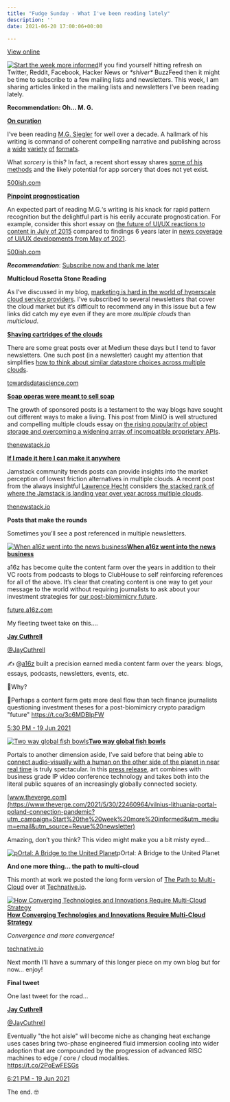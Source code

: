 ```yaml
---
title: "Fudge Sunday - What I've been reading lately"
description: ''
date: 2021-06-20 17:00:06+00:00

---
```


[View online](https://sunday.fudge.org/issues/fudge-sunday-what-i-ve-been-reading-lately-653166?utm_campaign=Issue&utm_content=view_in_browser&utm_medium=email&utm_source=Start+the+week+more+informed)

[![Start the week more informed](https://bucketeer-e05bbc84-baa3-437e-9518-adb32be77984.s3.amazonaws.com/public/images/a31a5f50-f536-4cf7-a9c4-880e83385316_1200x115.png "Start the week more informed")](https://substackcdn.com/image/fetch/f_auto,q_auto:good,fl_progressive:steep/https%3A%2F%2Fbucketeer-e05bbc84-baa3-437e-9518-adb32be77984.s3.amazonaws.com%2Fpublic%2Fimages%2Fa31a5f50-f536-4cf7-a9c4-880e83385316_1200x115.png)If you find yourself hitting refresh on Twitter, Reddit, Facebook, Hacker News or *\*shiver\** BuzzFeed then it might be time to subscribe to a few mailing lists and newsletters. This week, I am sharing articles linked in the mailing lists and newsletters I’ve been reading lately.

 **Recommendation: Oh... M. G.**

**[On curation](https://500ish.com/cut-copy-paste-highlight-864baece0965?utm_campaign=Start%20the%20week%20more%20informed&utm_medium=email&utm_source=Revue%20newsletter)**

I’ve been reading [M.G. Siegler](https://mgsiegler.com?utm_campaign=Start%20the%20week%20more%20informed&utm_medium=email&utm_source=Revue%20newsletter) for well over a decade. A hallmark of his writing is command of coherent compelling narrative and publishing across [a](https://twitter.com/mgsiegler?utm_campaign=Start%20the%20week%20more%20informed&utm_medium=email&utm_source=Revue%20newsletter) [wide](https://500ish.com/?utm_campaign=Start%20the%20week%20more%20informed&utm_medium=email&utm_source=Revue%20newsletter) [variety](https://5ish.org/?utm_campaign=Start%20the%20week%20more%20informed&utm_medium=email&utm_source=Revue%20newsletter) [of](https://mgs.blog?utm_campaign=Start%20the%20week%20more%20informed&utm_medium=email&utm_source=Revue%20newsletter) [formats](https://reviewinhaiku.com/?utm_campaign=Start%20the%20week%20more%20informed&utm_medium=email&utm_source=Revue%20newsletter).

What *sorcery* is this? In fact, a recent short essay shares [some of his methods](https://500ish.com/cut-copy-paste-highlight-864baece0965?utm_campaign=Start%20the%20week%20more%20informed&utm_medium=email&utm_source=Revue%20newsletter) and the likely potential for app sorcery that does not yet exist.

[500ish.com](https://500ish.com/cut-copy-paste-highlight-864baece0965?utm_campaign=Start%20the%20week%20more%20informed&utm_medium=email&utm_source=Revue%20newsletter)

**[Pinpoint prognostication](https://500ish.com/simple-smile-thumbs-up-8865f5912d84?utm_campaign=Start%20the%20week%20more%20informed&utm_medium=email&utm_source=Revue%20newsletter)**

An expected part of reading M.G.‘s writing is his knack for rapid pattern recognition but the delightful part is his eerily accurate prognostication. For example, consider this short essay on [the future of UI/UX reactions to content in July of 2015](https://500ish.com/simple-smile-thumbs-up-8865f5912d84?utm_campaign=Start%20the%20week%20more%20informed&utm_medium=email&utm_source=Revue%20newsletter) compared to findings 6 years later in [news coverage of UI/UX developments from May of 2021](https://www.theverge.com/2021/5/28/22458959/twitter-reactions-feature-facebook-sad-cheer?utm_campaign=Start%20the%20week%20more%20informed&utm_medium=email&utm_source=Revue%20newsletter).

[500ish.com](https://500ish.com/simple-smile-thumbs-up-8865f5912d84?utm_campaign=Start%20the%20week%20more%20informed&utm_medium=email&utm_source=Revue%20newsletter)

***Recommendation***: [Subscribe now and thank me later](https://5ish.org?utm_campaign=Start%20the%20week%20more%20informed&utm_medium=email&utm_source=Revue%20newsletter)

 **Multicloud Rosetta Stone Reading**

As I’ve discussed in my blog, [marketing is hard in the world of hyperscale cloud service providers](https://fudge.org/archive/multicloud-march?utm_campaign=Start%20the%20week%20more%20informed&utm_medium=email&utm_source=Revue%20newsletter). I’ve subscribed to several newsletters that cover the cloud market but it’s difficult to recommend any in this issue but a few links did catch my eye even if they are more *multiple clouds* than *multicloud*.

**[Shaving cartridges of the clouds](https://towardsdatascience.com/datastore-choices-sql-vs-nosql-database-ebec24d56106?utm_campaign=Start%20the%20week%20more%20informed&utm_medium=email&utm_source=Revue%20newsletter)**

There are some great posts over at Medium these days but I tend to favor newsletters. One such post (in a newsletter) caught my attention that simplifies [how to think about similar datastore choices across multiple clouds](https://towardsdatascience.com/datastore-choices-sql-vs-nosql-database-ebec24d56106?utm_campaign=Start%20the%20week%20more%20informed&utm_medium=email&utm_source=Revue%20newsletter).

[towardsdatascience.com](https://towardsdatascience.com/datastore-choices-sql-vs-nosql-database-ebec24d56106?utm_campaign=Start%20the%20week%20more%20informed&utm_medium=email&utm_source=Revue%20newsletter)

**[Soap operas were meant to sell soap](https://thenewstack.io/an-architects-guide-to-multicloud/?utm_campaign=Start%20the%20week%20more%20informed&utm_medium=email&utm_source=Revue%20newsletter)**

The growth of sponsored posts is a testament to the way blogs have sought out different ways to make a living. This post from MinIO is well structured and compelling multiple clouds essay on [the rising popularity of object storage and overcoming a widening array of incompatible proprietary APIs](https://thenewstack.io/an-architects-guide-to-multicloud/?utm_campaign=Start%20the%20week%20more%20informed&utm_medium=email&utm_source=Revue%20newsletter). 

[thenewstack.io](https://thenewstack.io/an-architects-guide-to-multicloud/?utm_campaign=Start%20the%20week%20more%20informed&utm_medium=email&utm_source=Revue%20newsletter)

**[If I made it here I can make it anywhere](https://thenewstack.io/cdn-providers-rival-hyperscale-clouds-for-web-developers-deploying-jamstack/?utm_campaign=Start%20the%20week%20more%20informed&utm_medium=email&utm_source=Revue%20newsletter)**

Jamstack community trends posts can provide insights into the market perception of lowest friction alternatives in multiple clouds. A recent post from the always insightful [Lawrence Hecht](https://thenewstack.io/author/lawrence-hecht/?utm_campaign=Start%20the%20week%20more%20informed&utm_medium=email&utm_source=Revue%20newsletter) considers [the stacked rank of where the Jamstack is landing year over year across multiple clouds](https://thenewstack.io/cdn-providers-rival-hyperscale-clouds-for-web-developers-deploying-jamstack/?utm_campaign=Start%20the%20week%20more%20informed&utm_medium=email&utm_source=Revue%20newsletter).

[thenewstack.io](https://thenewstack.io/cdn-providers-rival-hyperscale-clouds-for-web-developers-deploying-jamstack/?utm_campaign=Start%20the%20week%20more%20informed&utm_medium=email&utm_source=Revue%20newsletter)

 **Posts that make the rounds**

Sometimes you’ll see a post referenced in multiple newsletters.

[![When a16z went into the news business](https://bucketeer-e05bbc84-baa3-437e-9518-adb32be77984.s3.amazonaws.com/public/images/efd83f47-4617-45f1-9b33-da53b798025b_600x314.png "When a16z went into the news business")](https://substackcdn.com/image/fetch/f_auto,q_auto:good,fl_progressive:steep/https%3A%2F%2Fbucketeer-e05bbc84-baa3-437e-9518-adb32be77984.s3.amazonaws.com%2Fpublic%2Fimages%2Fefd83f47-4617-45f1-9b33-da53b798025b_600x314.png)**[When a16z went into the news business](https://future.a16z.com/extinction-mining-ancient-innovation-future-solutions/?utm_campaign=Start%20the%20week%20more%20informed&utm_medium=email&utm_source=Revue%20newsletter)**

a16z has become quite the content farm over the years in addition to their VC roots from podcasts to blogs to ClubHouse to self reinforcing references for all of the above. It’s clear that creating content is one way to get your message to the world without requiring journalists to ask about your investment strategies for [our post-biomimicry future](https://future.a16z.com/extinction-mining-ancient-innovation-future-solutions/?utm_campaign=Start%20the%20week%20more%20informed&utm_medium=email&utm_source=Revue%20newsletter).

[future.a16z.com](https://future.a16z.com/extinction-mining-ancient-innovation-future-solutions/?utm_campaign=Start%20the%20week%20more%20informed&utm_medium=email&utm_source=Revue%20newsletter)

My fleeting tweet take on this….

**[Jay Cuthrell](https://web.archive.org/web/20230000000000*/https://twitter.com/jaycuthrell/status/1406363851151532035)**

[@JayCuthrell](https://web.archive.org/web/20230000000000*/https://twitter.com/jaycuthrell/status/1406363851151532035)

✍️ @[a16z](https://twitter.com/a16z) built a precision earned media content farm over the years: blogs, essays, podcasts, newsletters, events, etc.  
  
🤔Why?  
  
🔮Perhaps a content farm gets more deal flow than tech finance journalists questioning investment theses for a post-biomimicry crypto paradigm "future" <https://t.co/3c6MDBIpFW>

 [5:30 PM - 19 Jun 2021](https://web.archive.org/web/20230000000000*/https://twitter.com/jaycuthrell/status/1406363851151532035)

[![Two way global fish bowls](https://bucketeer-e05bbc84-baa3-437e-9518-adb32be77984.s3.amazonaws.com/public/images/3a0aa525-f80b-46a3-b0bf-c2070d02b226_600x314.jpeg "Two way global fish bowls")](https://substackcdn.com/image/fetch/f_auto,q_auto:good,fl_progressive:steep/https%3A%2F%2Fbucketeer-e05bbc84-baa3-437e-9518-adb32be77984.s3.amazonaws.com%2Fpublic%2Fimages%2F3a0aa525-f80b-46a3-b0bf-c2070d02b226_600x314.jpeg)**[Two way global fish bowls](https://www.theverge.com/2021/5/30/22460964/vilnius-lithuania-portal-poland-connection-pandemic?utm_campaign=Start%20the%20week%20more%20informed&utm_medium=email&utm_source=Revue%20newsletter)**

Portals to another dimension aside, I’ve said before that being able to [connect audio-visually with a human on the other side of the planet in near real time](https://fudge.org/archive/airwaves-vs-airlines?utm_campaign=Start%20the%20week%20more%20informed&utm_medium=email&utm_source=Revue%20newsletter) is truly spectacular. In this [press release](https://vilniustech.lt/about-university/news/portal-an-interactive-bridge-to-unity-connects-two-countries/73472?nid=328416&utm_campaign=Start%20the%20week%20more%20informed&utm_medium=email&utm_source=Revue%20newsletter), art combines with business grade IP video conference technology and takes both into the literal public squares of an increasingly globally connected society.

[www.theverge.com](https://www.theverge.com/2021/5/30/22460964/vilnius-lithuania-portal-poland-connection-pandemic?utm_campaign=Start%20the%20week%20more%20informed&utm_medium=email&utm_source=Revue%20newsletter)

Amazing, don’t you think? This video might make you a bit misty eyed…

[![pOrtal: A Bridge to the United Planet](https://bucketeer-e05bbc84-baa3-437e-9518-adb32be77984.s3.amazonaws.com/public/images/574b2146-5867-426f-99d3-003203617964_600x338.jpeg "pOrtal: A Bridge to the United Planet")](https://substackcdn.com/image/fetch/f_auto,q_auto:good,fl_progressive:steep/https%3A%2F%2Fbucketeer-e05bbc84-baa3-437e-9518-adb32be77984.s3.amazonaws.com%2Fpublic%2Fimages%2F574b2146-5867-426f-99d3-003203617964_600x338.jpeg)pOrtal: A Bridge to the United Planet

 **And one more thing... the path to multi-cloud**

This month at work we posted the long form version of [The Path to Multi-Cloud](https://technative.io/the-path-to-multi-cloud-how-converging-technologies-and-innovations-require-multi-cloud-strategy/?utm_campaign=Start%20the%20week%20more%20informed&utm_medium=email&utm_source=Revue%20newsletter) over at [Technative.io](https://technative.io/the-path-to-multi-cloud-how-converging-technologies-and-innovations-require-multi-cloud-strategy/?utm_campaign=Start%20the%20week%20more%20informed&utm_medium=email&utm_source=Revue%20newsletter).

[![How Converging Technologies and Innovations Require Multi-Cloud Strategy](https://bucketeer-e05bbc84-baa3-437e-9518-adb32be77984.s3.amazonaws.com/public/images/9908d9ef-b507-4c4e-9617-378411d9eba1_600x424.jpeg "How Converging Technologies and Innovations Require Multi-Cloud Strategy")](https://substackcdn.com/image/fetch/f_auto,q_auto:good,fl_progressive:steep/https%3A%2F%2Fbucketeer-e05bbc84-baa3-437e-9518-adb32be77984.s3.amazonaws.com%2Fpublic%2Fimages%2F9908d9ef-b507-4c4e-9617-378411d9eba1_600x424.jpeg)**[How Converging Technologies and Innovations Require Multi-Cloud Strategy](https://technative.io/the-path-to-multi-cloud-how-converging-technologies-and-innovations-require-multi-cloud-strategy/?utm_campaign=Start%20the%20week%20more%20informed&utm_medium=email&utm_source=Revue%20newsletter)**

*Convergence and more convergence!*

[technative.io](https://technative.io/the-path-to-multi-cloud-how-converging-technologies-and-innovations-require-multi-cloud-strategy/?utm_campaign=Start%20the%20week%20more%20informed&utm_medium=email&utm_source=Revue%20newsletter)

Next month I’ll have a summary of this longer piece on my own blog but for now… enjoy!

 **Final tweet**

One last tweet for the road…

**[Jay Cuthrell](https://web.archive.org/web/20230000000000*/https://twitter.com/jaycuthrell/status/1406376556528812036)**

[@JayCuthrell](https://web.archive.org/web/20230000000000*/https://twitter.com/jaycuthrell/status/1406376556528812036)

Eventually "the hot aisle" will become niche as changing heat exchange uses cases bring two-phase engineered fluid immersion cooling into wider adoption that are compounded by the progression of advanced RISC machines to edge / core / cloud modalities.  
<https://t.co/2PoEwFESGs>

 [6:21 PM - 19 Jun 2021](https://web.archive.org/web/20230000000000*/https://twitter.com/jaycuthrell/status/1406376556528812036)

The end. 🤓









